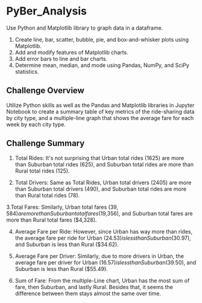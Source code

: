 # PyBer_Analysis
Use Python and Matplotlib library to graph data in a dataframe.

1. Create line, bar, scatter, bubble, pie, and box-and-whisker plots using Matplotlib.
2. Add and modify features of Matplotlib charts.
3. Add error bars to line and bar charts.
4. Determine mean, median, and mode using Pandas, NumPy, and SciPy statistics.

## Challenge Overview
Utilize Python skills as well as the Pandas and Matplotlib libraries in Jupyter Notebook to create a summary table of key metrics of the ride-sharing data by city type, and a multiple-line graph that shows the average fare for each week by each city type.

## Challenge Summary
1. Total Rides: It's not surprising that Urban total rides (1625) are more than Suburban total rides (625), and Suburban total rides are more than Rural total rides (125).

2. Total Drivers: Same as Total Rides, Urban total drivers (2405) are more than Suburban total drivers (490), and Suburban total rides are more than Rural total rides (78).

3.Total Fares: Similarly, Urban total fares ($39,584) are more than Suburban total fares ($19,356), and Suburban total fares are more than Rural total fares ($4,328).

4. Average Fare per Ride: However, since Urban has way more than rides, the average fare per ride for Urban ($24.53) is less than Suburban ($30.97), and Suburban is less than Rural ($34.62).

5. Average Fare per Driver: Similarly, due to more drivers in Urban, the average fare per driver for Urban ($16.57) is less than Suburban ($39.50), and Suburban is less than Rural ($55.49).

6. Sum of Fare: From the multiple-Line chart, Urban has the most sum of fare, then Suburban, and lastly Rural. Besides that, it seems the difference between them stays almost the same over time. 
